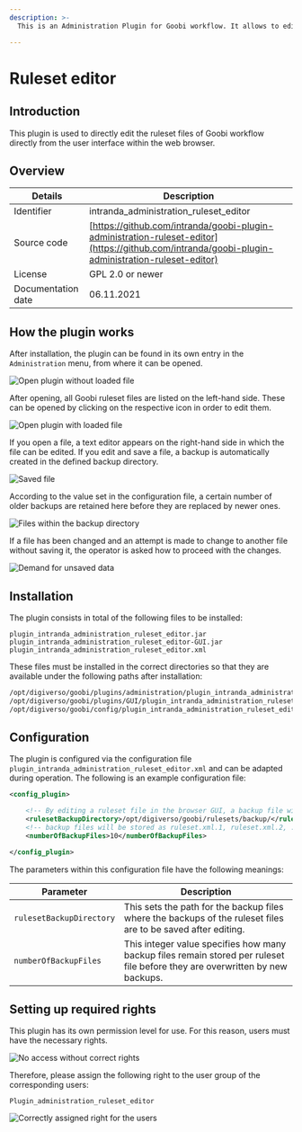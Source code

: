 ```yaml
---
description: >-
  This is an Administration Plugin for Goobi workflow. It allows to edit ruleset xml files directly from the user interface.

---
```


Ruleset editor
===========================================================================


Introduction
---------------------------------------------------------------------------
This plugin is used to directly edit the ruleset files of Goobi workflow directly from the user interface within the web browser.


Overview
---------------------------------------------------------------------------

Details             |  Description
------------------- | -----------------------------------------------------
Identifier          | intranda_administration_ruleset_editor |
Source code         | [https://github.com/intranda/goobi-plugin-administration-ruleset-editor](https://github.com/intranda/goobi-plugin-administration-ruleset-editor)
License             | GPL 2.0 or newer
Documentation date  | 06.11.2021


How the plugin works
---------------------------------------------------------------------------

After installation, the plugin can be found in its own entry in the `Administration` menu, from where it can be opened.

![Open plugin without loaded file](../.gitbook/assets/intranda_administration_ruleset_editor3_en.png)

After opening, all Goobi ruleset files are listed on the left-hand side. These can be opened by clicking on the respective icon in order to edit them.

![Open plugin with loaded file](../.gitbook/assets/intranda_administration_ruleset_editor4_en.png)

If you open a file, a text editor appears on the right-hand side in which the file can be edited. If you edit and save a file, a backup is automatically created in the defined backup directory.

![Saved file](../.gitbook/assets/intranda_administration_ruleset_editor5_en.png)

According to the value set in the configuration file, a certain number of older backups are retained here before they are replaced by newer ones.

![Files within the backup directory](../.gitbook/assets/intranda_administration_ruleset_editor7.png)

If a file has been changed and an attempt is made to change to another file without saving it, the operator is asked how to proceed with the changes.

![Demand for unsaved data](../.gitbook/assets/intranda_administration_ruleset_editor6_en.png)


Installation
---------------------------------------------------------------------------
The plugin consists in total of the following files to be installed:

```text
plugin_intranda_administration_ruleset_editor.jar
plugin_intranda_administration_ruleset_editor-GUI.jar
plugin_intranda_administration_ruleset_editor.xml
```

These files must be installed in the correct directories so that they are available under the following paths after installation:

```bash
/opt/digiverso/goobi/plugins/administration/plugin_intranda_administration_ruleset_editor.jar
/opt/digiverso/goobi/plugins/GUI/plugin_intranda_administration_ruleset_editor-GUI.jar
/opt/digiverso/goobi/config/plugin_intranda_administration_ruleset_editor.xml
```


Configuration
---------------------------------------------------------------------------
The plugin is configured via the configuration file `plugin_intranda_administration_ruleset_editor.xml` and can be adapted during operation. The following is an example configuration file:

```xml
<config_plugin>

	<!-- By editing a ruleset file in the browser GUI, a backup file will be stored in the backup directory -->
	<rulesetBackupDirectory>/opt/digiverso/goobi/rulesets/backup/</rulesetBackupDirectory>
	<!-- backup files will be stored as ruleset.xml.1, ruleset.xml.2, ..., ruleset.xml.n -->
	<numberOfBackupFiles>10</numberOfBackupFiles>

</config_plugin>
```

The parameters within this configuration file have the following meanings:

Parameter           |  Description
------------------- | -----------------------------------------------------
`rulesetBackupDirectory`   | This sets the path for the backup files where the backups of the ruleset files are to be saved after editing.
`numberOfBackupFiles`         | This integer value specifies how many backup files remain stored per ruleset file before they are overwritten by new backups.


Setting up required rights
---------------------------------------------------------------------------
This plugin has its own permission level for use. For this reason, users must have the necessary rights.

![No access without correct rights](../.gitbook/assets/intranda_administration_ruleset_editor1_en.png)

Therefore, please assign the following right to the user group of the corresponding users:

```
Plugin_administration_ruleset_editor
```

![Correctly assigned right for the users](../.gitbook/assets/intranda_administration_ruleset_editor2_en.png)
